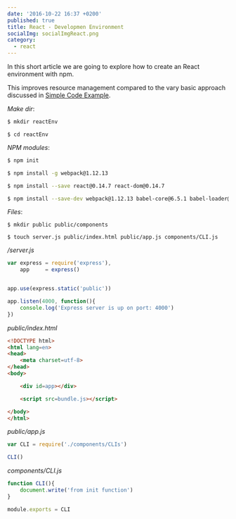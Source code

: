 ```yaml
---
date: '2016-10-22 16:37 +0200'
published: true
title: React - Developmen Environment
socialImg: socialImgReact.png
category:
  - react
---
```

In this short article we are going to explore how to create an React environment with npm.

This improves resource management compared to the vary basic approach discussed in [Simple Code Example](http://develdoe.com/2016/react-simple-code-example/).


*Make dir*:  

```bash
$ mkdir reactEnv
```

```
$ cd reactEnv
```

*NPM modules*:

```bash
$ npm init
```

```bash
$ npm install -g webpack@1.12.13
```

```bash
$ npm install --save react@0.14.7 react-dom@0.14.7
```

```bash
$ npm install --save-dev webpack@1.12.13 babel-core@6.5.1 babel-loader@6.2.2 babel-preset-es2015@6.5.0 babel-preset-react@6.5.0
```



*Files*:

```
$ mkdir public public/components
```

```
$ touch server.js public/index.html public/app.js components/CLI.js
```

*/server.js*

```js
var express = require('express'),
    app     = express()


app.use(express.static('public'))

app.listen(4000, function(){
    console.log('Express server is up on port: 4000')
})
```

*public/index.html*  

```html
<!DOCTYPE html>
<html lang=en>
<head>
    <meta charset=utf-8>
</head>
<body>

    <div id=app></div>

    <script src=bundle.js></script>

</body>
</html>
```

*public/app.js*

```js
var CLI = require('./components/CLIs')

CLI()
```

*components/CLI.js*

```js
function CLI(){
    document.write('from init function')
}

module.exports = CLI
```

